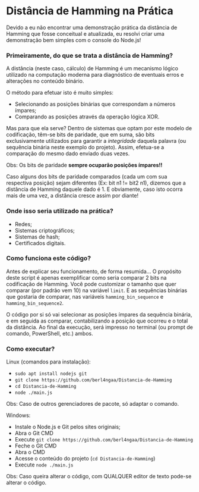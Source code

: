 # Distância de Hamming na Prática
Devido a eu não encontrar uma demonstração prática da distância de Hamming que fosse conceitual e atualizada, eu resolvi criar uma demonstração bem simples com o console do Node.js!

### Primeiramente, do que se trata a distância de Hamming?
A distância (neste caso, cálculo) de Hamming é um mecanismo lógico utilizado na computação moderna para diagnóstico de eventuais erros e alterações no conteúdo binário.

O método para efetuar isto é muito simples:
- Selecionando as posições binárias que correspondam a números ímpares;
- Comparando as posições através da operação lógica XOR.

Mas para que ela serve? Dentro de sistemas que optam por este modelo de codificação, têm-se bits de paridade, que em suma, são bits exclusivamente utilizados para garantir a *integridade* daquela palavra (ou sequência binária neste exemplo do projeto). Assim, efetua-se a comparação do mesmo dado enviado duas vezes.

Obs: Os bits de paridade **sempre ocuparão posições ímpares!!**

Caso alguns dos bits de paridade comparados (cada um com sua respectiva posição) sejam diferentes (Ex: bit n1 != bit2 n1), dizemos que a distância de Hamming daquele dado é 1. E obviamente, caso isto ocorra mais de uma vez, a distância cresce assim por diante!

### Onde isso seria utilizado na prática?
- Redes;
- Sistemas criptográficos;
- Sistemas de hash;
- Certificados digitais.

### Como funciona este código?

Antes de explicar seu funcionamento, de forma resumida... O propósito deste script é apenas exemplificar como seria comparar 2 bits na codificação de Hamming.
Você pode customizar o tamanho que quer comparar (por padrão vem 10) na variável `limit`. E as sequências binárias que gostaria de comparar, nas variáveis `hamming_bin_sequence` e `hamming_bin_sequence2`.

O código por si só vai selecionar as posições ímpares da sequência binária, e em seguida as comparar, contabilizando a posição que ocorreu e o total da distância. Ao final da execução, será impresso no terminal (ou prompt de comando, PowerShell, etc.) ambos.

### Como executar?
Linux (comandos para instalação):
- `sudo apt install nodejs git`
- `git clone https://github.com/berl4ngaa/Distancia-de-Hamming`
- `cd Distancia-de-Hamming`
- `node ./main.js`

Obs: Caso de outros gerenciadores de pacote, só adaptar o comando.

Windows:
- Instale o Node.js e Git pelos sites originais;
- Abra o Git CMD
- Execute `git clone https://github.com/berl4ngaa/Distancia-de-Hamming`
- Feche o Git CMD
- Abra o CMD
- Acesse o conteúdo do projeto (`cd Distancia-de-Hamming`)
- Execute `node ./main.js`

Obs: Caso queira alterar o código, com QUALQUER editor de texto pode-se alterar o código.
